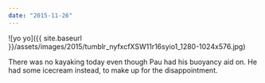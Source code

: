```yaml
---
date: "2015-11-26"
---
```


![yo yo]({{ site.baseurl }}/assets/images/2015/tumblr_nyfxcfXSW11r16syio1_1280-1024x576.jpg)

There was no kayaking today even though Pau had his buoyancy aid on. He had some icecream instead, to make up for the disappointment.
